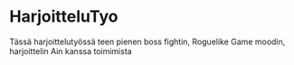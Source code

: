 # HarjoitteluTyo

Tässä harjoittelutyössä teen pienen boss fightin, Roguelike Game moodin, harjoittelin Ain kanssa toimimista
